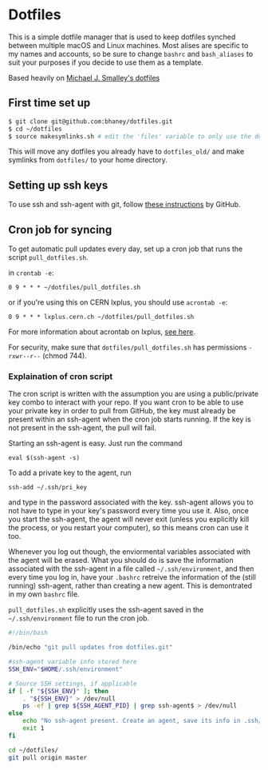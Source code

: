 # Dotfiles

This is a simple dotfile manager that is used to keep dotfiles synched between multiple macOS and Linux machines. Most alises are specific to my names and accounts, so be sure to change `bashrc` and `bash_aliases` to suit your purposes if you decide to use them as a template.


Based heavily on [Michael J. Smalley's dotfiles](https://github.com/michaeljsmalley/dotfiles)

## First time set up

```bash
$ git clone git@github.com:bhaney/dotfiles.git
$ cd ~/dotfiles
$ source makesymlinks.sh # edit the 'files' variable to only use the dotfiles you want
```

This will move any dotfiles you already have to `dotfiles_old/` and make symlinks from `dotfiles/` to your home directory.

## Setting up ssh keys

To use ssh and ssh-agent with git, follow [these instructions](https://help.github.com/articles/connecting-to-github-with-ssh/) by GitHub.

## Cron job for syncing

To get automatic pull updates every day, set up a cron job that runs the script `pull_dotfiles.sh`. 

in `crontab -e`:
```
0 9 * * * ~/dotfiles/pull_dotfiles.sh
```
or if you're using this on CERN lxplus, you should use `acrontab -e`:
```
0 9 * * * lxplus.cern.ch ~/dotfiles/pull_dotfiles.sh
```
For more information about acrontab on lxplus, [see here](http://information-technology.web.cern.ch/services/fe/afs/howto/authenticate-processes).

For security, make sure that `dotfiles/pull_dotfiles.sh` has permissions `-rxwr--r--` (chmod 744).

### Explaination of cron script

The cron script is written with the assumption you are using a public/private key combo to interact with your repo. If you want cron to be able to use your private key in order to pull from GitHub, the key must already be present within an ssh-agent when the cron job starts running. If the key is not present in the ssh-agent, the pull will fail.

Starting an ssh-agent is easy. Just run the command 
```
eval $(ssh-agent -s)
```
 To add a private key to the agent, run 
```
ssh-add ~/.ssh/pri_key
``` 
and type in the password associated with the key. ssh-agent allows you to not have to type in your key's password every time you use it. Also, once you start the ssh-agent, the agent will never exit (unless you explicitly kill the process, or you restart your computer), so this means cron can use it too. 

Whenever you log out though, the enviormental variables associated with the agent will be erased. What you should do is save the information associated with the ssh-agent in a file called `~/.ssh/environment`, and then every time you log in, have your `.bashrc` retreive the information of the (still running) ssh-agent, rather than creating a new agent.  This is demontrated in my own `bashrc` file.

`pull_dotfiles.sh` explicitly uses the ssh-agent saved in the `~/.ssh/environment` file to run the cron job.

```bash
#!/bin/bash

/bin/echo "git pull updates from dotfiles.git"

#ssh-agent variable info stored here
SSH_ENV="$HOME/.ssh/environment"

# Source SSH settings, if applicable
if [ -f "${SSH_ENV}" ]; then
    . "${SSH_ENV}" > /dev/null
    ps -ef | grep ${SSH_AGENT_PID} | grep ssh-agent$ > /dev/null
else
    echo "No ssh-agent present. Create an agent, save its info in .ssh/enviornment, and make sure it is running with the right ssh key for github."
    exit 1
fi

cd ~/dotfiles/
git pull origin master
```





